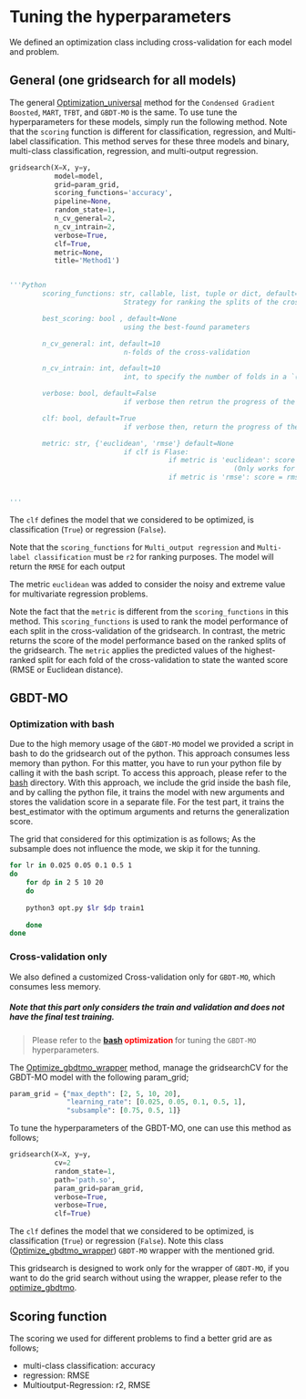 # Tuning the hyperparameters

We defined an optimization class including cross-validation for each model and problem.


## General (one gridsearch for all models)
The general [Optimization_universal](Optimization_universal.py) method for the `Condensed Gradient Boosted`, `MART`, `TFBT`, and `GBDT-MO` is the same. To use tune the hyperparameters for these models, simply run the following method. Note that the `scoring` function is different for classification, regression, and Multi-label classification. This method serves for these three models and binary, multi-class classification, regression, and multi-output regression.

```Python
gridsearch(X=X, y=y,
           model=model,
           grid=param_grid,
           scoring_functions='accuracy',
           pipeline=None,
           random_state=1,
           n_cv_general=2,
           n_cv_intrain=2,
           verbose=True,
           clf=True,
           metric=None,
           title='Method1')


'''Python
        scoring_functions: str, callable, list, tuple or dict, default=None
                            Strategy for ranking the splits of the cross-validated model

        best_scoring: bool , default=None
                            using the best-found parameters

        n_cv_general: int, default=10
                            n-folds of the cross-validation 

        n_cv_intrain: int, default=10
                            int, to specify the number of folds in a `(Stratified)KFold`

        verbose: bool, default=False
                            if verbose then retrun the progress of the search

        clf: bool, default=True
                            if verbose then, return the progress of the search

        metric: str, {'euclidean', 'rmse'} default=None
                            if clf is Flase:
                                       if metric is 'euclidean': score = euclidean distance
                                                       (Only works for multi-outputs regression)
                                       if metric is 'rmse': score = rmse
                            

'''
```

The `clf` defines the model that we considered to be optimized, is classification (`True`) or regression (`False`).

Note that the `scoring_functions` for `Multi_output regression` and `Multi-label classification` must be `r2` for ranking purposes. The model will return the `RMSE` for each output

The metric `euclidean` was added to consider the noisy and extreme value for multivariate regression problems.

Note the fact that the `metric` is different from the `scoring_functions` in this method.
This `scoring_functions` is used to rank the model performance of each split in the cross-validation of the gridsearch. In contrast, the metric returns the score of the model performance based on the ranked splits of the gridsearch. The `metric` applies the predicted values of the highest-ranked split for each fold of the cross-validation to state the wanted score (RMSE or Euclidean distance).

## GBDT-MO
### Optimization with bash

Due to the high memory usage of the `GBDT-MO` model we provided a script in bash to do the gridsearch out of the python. This approach consumes less memory than python.
For this matter, you have to run your python file by calling it with the bash script. To access this approach, please refer to the [bash](https://github.com/samanemami/C_GB-EX/tree/main/Optimization/bash) directory.
With this approach, we include the grid inside the bash file, and by calling the python file, it trains the model with new arguments and stores the validation score in a separate file. For the test part, it trains the best_estimator with the optimum arguments and returns the generalization score.

The grid that considered for this optimization is as follows;
As the subsample does not influence the mode, we skip it for the tunning.

```bash
for lr in 0.025 0.05 0.1 0.5 1
do
    for dp in 2 5 10 20
    do
    
    python3 opt.py $lr $dp train1
    
    done
done
```

### Cross-validation only
We also defined a customized Cross-validation only for `GBDT-MO`, which consumes less memory.

<h5> Note that this part only considers the train and validation and does not have the final test training. </h5>

>  Please refer to the **<span style='color:red'> [bash](https://github.com/samanemami/C_GB-EX/tree/main/Optimization/bash) optimization </span>** for tuning the `GBDT-MO` hyperparameters. 


The [Optimize_gbdtmo_wrapper](Optimize_gbdtmo_wrapper.py) method, manage the gridsearchCV for the GBDT-MO model with the following param_grid;
```Python
param_grid = {"max_depth": [2, 5, 10, 20],
              "learning_rate": [0.025, 0.05, 0.1, 0.5, 1],
              "subsample": [0.75, 0.5, 1]}
```
To tune the hyperparameters of the GBDT-MO, one can use this method as follows;
```Python
gridsearch(X=X, y=y,
           cv=2
           random_state=1,
           path='path.so',
           param_grid=param_grid,
           verbose=True,
           verbose=True,
           clf=True)
```
The `clf` defines the model that we considered to be optimized, is classification (`True`) or regression (`False`).
Note this class ([Optimize_gbdtmo_wrapper](Optimize_gbdtmo_wrapper.py)) `GBDT-MO` wrapper with the mentioned grid. 

This gridsearch is designed to work only for the wrapper of `GBDT-MO`, if you want to do the grid search without using the wrapper, please refer to the [optimize_gbdtmo](optimize_gbdtmo.py).




## Scoring function
The scoring we used for different problems to find a better grid are as follows;
<ul>
  <li> multi-class classification: accuracy </li>
  <li> regression: RMSE</li>
  <li> Multioutput-Regression: r2, RMSE</li>
</ul>
